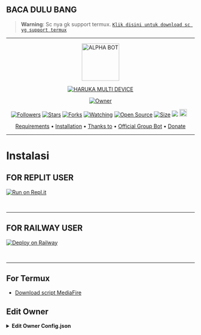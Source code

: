## BACA DULU BANG

> **Warning**: Sc nya gk support termux. [`Klik disini untuk download sc yg support termux`](https://github.com/zeeone-ofc/Haruka-Md#For-Termux)

-----------------------------------------------------

<p align="center">
<img src="https://github.com/zeeone-ofc/Haruka-Md/blob/v1/media/Haruka.jpg" alt="ALPHA BOT" width="100"/>


</p>
<p align="center">
<a href="#"><img title="HARUKA MULTI DEVICE" src="https://img.shields.io/badge/HARUKA MULTI DEVICE-green?colorA=%23ff0000&colorB=%23017e40&style=for-the-badge"></a>
</p>
<p align="center">
<a href="https://github.com/zeeone-ofc/Haruka-Md"><img title="Owner" src="https://img.shields.io/badge/Recode-ZeeoneOfc-red.svg?style=for-the-badge&logo=github"></a>
</p>
<p align="center">
<a href="https://github.com/C-TAX/followers"><img title="Followers" src="https://img.shields.io/github/followers/C-TAX?color=red&style=flat-square"></a>
<a href="https://github.com/C-TAX/XGOD/stargazers/"><img title="Stars" src="https://img.shields.io/github/stars/C-TAX/XGOD?color=blue&style=flat-square"></a>
<a href="https://github.com/C-TAX/XGOD/network/members"><img title="Forks" src="https://img.shields.io/github/forks/C-TAX/XGOD?color=red&style=flat-square"></a>
<a href="https://github.com/C-TAX/XGOD/watchers"><img title="Watching" src="https://img.shields.io/github/watchers/C-TAX/XGOD?label=Watchers&color=blue&style=flat-square"></a>
<a href="https://github.com/C-TAX/XGOD"><img title="Open Source" src="https://badges.frapsoft.com/os/v2/open-source.svg?v=103"></a>
<a href="https://github.com/C-TAX/XGOD/"><img title="Size" src="https://img.shields.io/github/repo-size/C-TAX/XGOD?style=flat-square&color=green"></a>
<a href="https://hits.seeyoufarm.com"><img src="https://hits.seeyoufarm.com/api/count/incr/badge.svg?url=https%3A%2F%2Fgithub.com%2FC-TAX%2FXGOD&count_bg=%2379C83D&title_bg=%23555555&icon=probot.svg&icon_color=%2300FF6D&title=hits&edge_flat=false"/></a>
<a href="https://github.com/C-TAX/XGOD/graphs/commit-activity"><img height="20" src="https://img.shields.io/badge/Maintained%3F-yes-green.svg"></a>&nbsp;&nbsp;
</p>

<p align="center">
  <a href="https://github.com/C-TAX/XGOD#requirements">Requirements</a> •
  <a href="https://github.com/C-TAX/XGOD#instalasi">Installation</a> •
  <a href="https://github.com/C-TAX/XGOD#thanks-to">Thanks to</a> •
  <a href="https://github.com/C-TAX/XGOD#Official-Group"> Official Group Bot</a> •
  <a href="https://github.com/C-TAX/XGOD#donate">Donate</a>
</p>
</div>


---

# Instalasi
## FOR REPLIT USER
[![Run on Repl.it](https://replit.com/badge/github/C-TAX/XGOD)](https://repl.it/github/C-TAX/XGOD)

<br>

----------

## FOR RAILWAY USER 

[![Deploy on Railway](https://railway.app/button.svg)](https://railway.app/new/template?template=https%3A%2F%2Fgithub.com%2FC-TAX%2FXGOD)

<br>

----------

## For Termux
- [Download script MediaFire](https://youtu.be/9zVZXG-yaMY)

## Edit Owner 

<details>
    <summary> <b>Edit Owner Config.json</b></summary><br/>

```ts
{
    "ownerNumber": ["622150996855@s.whatsapp.net","622150996855@s.whatsapp.net"],
    "ownerName": "C-TAX",
    "instagram" : "https://instagram.com",
    "botName": "XGOD",
    "footer": "api.zeeoneofc.xyz",
    "sessionName": "session",
    "pathimg": "./media/Haruka.jpg",
    "BotKey": "Gsyt6jRJ",
    "auto_welcomeMsg": true,
    "auto_leaveMsg": true,    
    "autobio": true,
    "anticall": true,
    "autorespond": false,
    "autoblok212": true,
    "autoread": true,
    "gamewaktu": 90,
    "limitCount": 25,
    "gcount": {
        "prem": 1000,
        "user": 15
    }
}
```

## Donate
- [Saweria](https://saweria.co/CTAX)
- [Dana](https://f.top4top.io/p_2567udvf10.jpg)

